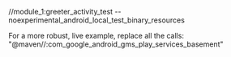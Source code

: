 //module_1:greeter_activity_test --noexperimental_android_local_test_binary_resources   


For a more robust, live example, replace all the calls:
"@maven//:com_google_android_gms_play_services_basement"